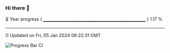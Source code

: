 ### Hi there 👋

⏳ Year progress { ▁▁▁▁▁▁▁▁▁▁▁▁▁▁▁▁▁▁▁▁▁▁▁▁▁▁▁▁▁▁ } 1.17 %

---

⏰ Updated on Fri, 05 Jan 2024 06:22:31 GMT

![Progress Bar CI](https://github.com/ZhaoGui/ZhaoGui/workflows/Progress%20Bar%20CI/badge.svg)

